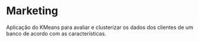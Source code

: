 # Marketing
Aplicação do KMeans para avaliar e clusterizar os dados dos clientes de um banco de acordo com as características. 
